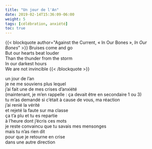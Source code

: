 ```yaml
---
title: "Un jour de l'An"
date: 2019-02-14T15:36:09-06:00
weight: 5
tags: [célébration, anxiété]
toc: true
---
```


{{< blockquote author="Against the Current, « In Our Bones », *In Our Bones*" >}}
Bruises come and go  
But our hearts beat louder  
Than the thunder from the storm  
In our darkest hours  
We are not invincible
{{< /blockquote >}}

un jour de l’an  
je ne me souviens plus lequel  
j’ai fait une de mes crises d’anxiété  
(maintenant, je m’en rappelle : ça devait être en secondaire 1 ou 3)  
tu m’as demandé si c’était à cause de vous, ma réaction  
j’ai renié la vérité  
et rejeté la faute sur ma classe  
ça t’a plu et tu es repartie  
à l’heure dont j’écris ces mots  
je reste convaincu que tu savais mes mensonges  
mais tu n’as rien dit  
pour que je retourne en crise  
dans une autre direction

